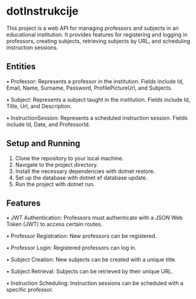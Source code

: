 # dotInstrukcije

This project is a web API for managing professors and subjects in an educational institution. It provides features for registering and logging in professors, creating subjects, retrieving subjects by URL, and scheduling instruction sessions.

## Entities

• Professor: Represents a professor in the institution. Fields include Id, Email, Name, Surname, Password, ProfilePictureUrl, and Subjects.

• Subject: Represents a subject taught in the institution. Fields include Id, Title, Url, and Description.

• InstructionSession: Represents a scheduled instruction session. Fields include Id, Date, and ProfessorId.

## Setup and Running

1. Clone the repository to your local machine.
2. Navigate to the project directory.
3. Install the necessary dependencies with dotnet restore.
4. Set up the database with dotnet ef database update.
5. Run the project with dotnet run.

## Features

• JWT Authentication: Professors must authenticate with a JSON Web Token (JWT) to access certain routes.

• Professor Registration: New professors can be registered.

• Professor Login: Registered professors can log in.

• Subject Creation: New subjects can be created with a unique title.

• Subject Retrieval: Subjects can be retrieved by their unique URL.

• Instruction Scheduling: Instruction sessions can be scheduled with a specific professor.

